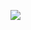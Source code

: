[![](https://mermaid.ink/img/pako:eNqtU01v00AQ_SujPdVSsPMBaWuhHKAVFZAGKTkhXybecbzF3jW745Aqyn9nnK9yoXDIbTXz3pv3djRblTtNKlWBfrZkc7ozuPJYZ_aDd78C-TeTyZz8mnwKVw-LxTf4dL-IoGRuQpokgVttKMR5iEuqgrE_TFyYhDZYNxVh0yShwcweFETqKCpaw34fZl96wLThpOS6iuBhMf0KH8XOxYbXaKy0w78dCCiCF_jlwsdPr08XWGVyZONs8oRrDLk3DUdwoj46JnDChjP3-IDA6DkAbShv2dgVdKuEwrv6yH6_9BPgEhl8t90g4M_z2SNoZDzi9sbgatNligNZHV0sfDdFTDj7__kFHMEfvFfCH1JTkHwEtCbLUKLVlbT-8gNWkw8v6mAsO7ibTVVP1eRl91rOYJtZgEyJaE2ZSuWpqcC24kxldidQbNnNn22uUvYt9VTbiOLpalRaYBXO1Xtt2PlzsXIoFlS6VfzcdDe3MoFFMne2MKuu3vpKyqcv7trxynDZLuPc1UkwupSNl-vbcTIejm9wOKLx9QjfjUY6Xw5ub4rh20Ghr_uDIardrqdoP396OPD9nfdUg_a7cyenu99WrWRm?type=png)](https://mermaid.live/edit#pako:eNqtU01v00AQ_SujPdVSsPMBaWuhHKAVFZAGKTkhXybecbzF3jW745Aqyn9nnK9yoXDIbTXz3pv3djRblTtNKlWBfrZkc7ozuPJYZ_aDd78C-TeTyZz8mnwKVw-LxTf4dL-IoGRuQpokgVttKMR5iEuqgrE_TFyYhDZYNxVh0yShwcweFETqKCpaw34fZl96wLThpOS6iuBhMf0KH8XOxYbXaKy0w78dCCiCF_jlwsdPr08XWGVyZONs8oRrDLk3DUdwoj46JnDChjP3-IDA6DkAbShv2dgVdKuEwrv6yH6_9BPgEhl8t90g4M_z2SNoZDzi9sbgatNligNZHV0sfDdFTDj7__kFHMEfvFfCH1JTkHwEtCbLUKLVlbT-8gNWkw8v6mAsO7ibTVVP1eRl91rOYJtZgEyJaE2ZSuWpqcC24kxldidQbNnNn22uUvYt9VTbiOLpalRaYBXO1Xtt2PlzsXIoFlS6VfzcdDe3MoFFMne2MKuu3vpKyqcv7trxynDZLuPc1UkwupSNl-vbcTIejm9wOKLx9QjfjUY6Xw5ub4rh20Ghr_uDIardrqdoP396OPD9nfdUg_a7cyenu99WrWRm)
